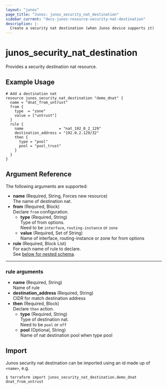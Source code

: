 ```yaml
---
layout: "junos"
page_title: "Junos: junos_security_nat_destination"
sidebar_current: "docs-junos-resource-security-nat-destination"
description: |-
  Create a security nat destination (when Junos device supports it)
---
```


# junos_security_nat_destination

Provides a security destination nat resource.

## Example Usage

```hcl
# Add a destination nat
resource junos_security_nat_destination "demo_dnat" {
  name = "dnat_from_untrust"
  from {
    type  = "zone"
    value = ["untrust"]
  }
  rule {
    name                = "nat_192_0_2_129"
    destination_address = "192.0.2.129/32"
    then {
      type = "pool"
      pool = "pool_trust"
    }
  }
}
```

## Argument Reference

The following arguments are supported:

- **name** (Required, String, Forces new resource)  
  The name of destination nat.
- **from** (Required, Block)  
  Declare `from` configuration.
  - **type** (Required, String)  
    Type of from options.  
    Need to be `interface`, `routing-instance` or `zone`
  - **value** (Required, Set of String)  
    Name of interface, routing-instance or zone for from options
- **rule** (Required, Block List)  
  For each name of rule to declare.  
  See [below for nested schema](#rule-arguments).

---

### rule arguments

- **name** (Required, String)  
  Name of rule
- **destination_address** (Required, String)  
  CIDR for match destination address
- **then** (Required, Block)  
  Declare `then` action.
  - **type** (Required, String)  
    Type of destination nat.  
    Need to be `pool` or `off`
  - **pool** (Optional, String)  
    Name of nat destination pool when type pool

## Import

Junos security nat destination can be imported using an id made up of `<name>`, e.g.

```shell
$ terraform import junos_security_nat_destination.demo_dnat dnat_from_untrust
```
